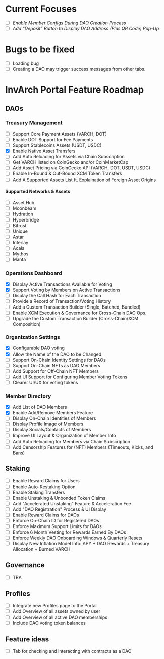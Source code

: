 # Current Focuses

- [ ] _Enable Member Configs During DAO Creation Process_
- [ ] _Add “Deposit” Button to Display DAO Address (Plus QR Code) Pop-Up_

# Bugs to be fixed

- [ ] Loading bug
- [ ] Creating a DAO may trigger success messages from other tabs.

# InvArch Portal Feature Roadmap

## DAOs

### Treasury Management

- [ ] Support Core Payment Assets (VARCH, DOT)
- [ ] Enable DOT Support for Fee Payments
- [ ] Support Stablecoins Assets (USDT, USDC)
- [x] Enable Native Asset Transfers
- [ ] Add Auto Reloading for Assets via Chain Subscription
- [ ] Get VARCH listed on CoinGecko and/or CoinMarketCap
- [ ] Add Asset Pricing via CoinGecko API (VARCH, DOT, USDT, USDC)
- [ ] Enable In-Bound & Out-Bound XCM Token Transfers
- [ ] Add A Supported Assets List ft. Explaination of Foreign Asset Origins

#### Supported Networks & Assets

- [ ] Asset Hub
- [ ] Moonbeam
- [ ] Hydration
- [ ] Hyperbridge
- [ ] Bifrost
- [ ] Unique
- [ ] Astar
- [ ] Interlay
- [ ] Acala
- [ ] Mythos
- [ ] Manta

### Operations Dashboard

- [x] Display Active Transactions Available for Voting
- [x] Support Voting by Members on Active Transactions
- [ ] Display the Call Hash for Each Transaction
- [ ] Provide a Record of Transaction/Voting History
- [ ] Add a Custom Transaction Builder (Single, Batched, Bundled)
- [ ] Enable XCM Execution & Governance for Cross-Chain DAO Ops.
- [ ] Upgrade the Custom Transaction Builder (Cross-Chain/XCM Composition)

### Organization Settings

- [x] Configurable DAO voting
- [x] Allow the Name of the DAO to be Changed
- [ ] Support On-Chain Identity Settings for DAOs
- [ ] Support On-Chain NFTs as DAO Members
- [ ] Add Support for Off-Chain NFT Members
- [ ] Add UI Support for Configuring Member Voting Tokens
- [ ] Clearer UI/UX for voting tokens

### Member Directory

- [x] Add List of DAO Members
- [x] Enable Add/Remove Members Feature
- [ ] Display On-Chain Identities of Members
- [ ] Display Profile Image of Members
- [ ] Display Socials/Contacts of Members
- [ ] Improve UI Layout & Organization of Member Info
- [ ] Add Auto Reloading for Members via Chain Subscription
- [ ] Add Censorship Features for (NFT) Members (Timeouts, Kicks, and Bans)

## Staking

- [ ] Enable Reward Claims for Users
- [ ] Enable Auto-Restaking Option
- [ ] Enable Staking Transfers
- [ ] Enable Unstaking & Unbonded Token Claims
- [ ] Add "Accelerated Unstaking" Feature & Acceleration Fee
- [ ] Add "DAO Registration" Process & UI Display
- [ ] Enable Reward Claims for DAOs
- [ ] Enforce On-Chain ID for Registered DAOs
- [ ] Enforce Maximum Support Limits for DAOs
- [ ] Enforce 6 Month Vesting for Rewards Earned By DAOs
- [ ] Enforce Weekly DAO Onboarding Windows & Quarterly Resets
- [ ] Display New Inflation Model Info: APY + DAO Rewards + Treasury Allocation + Burned VARCH

## Governance

- [ ] TBA

## Profiles

- [ ] Integrate new Profiles page to the Portal
- [ ] Add Overview of all assets owned by user
- [ ] Add Overview of all active DAO memberships
- [ ] Include DAO voting token balances

## Feature ideas

- [ ] Tab for checking and interacting with contracts as a DAO
